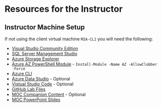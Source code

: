 # Resources for the Instructor

## Instructor Machine Setup

If not using the client virtual machine `MIA-CL1` you will need the following:

* [Visual Studio Community Edition](https://visualstudio.microsoft.com/downloads/)
* [SQL Server Management Studio](https://docs.microsoft.com/en-us/sql/ssms/download-sql-server-management-studio-ssms)
* [Azure Storage Explorer](https://azure.microsoft.com/en-au/features/storage-explorer/)
* [Azure AZ PowerShell Module](https://www.powershellgallery.com/packages/AzureRM) - `Install-Module -Name AZ -AllowClobber -Force`
* [Azure CLI](https://docs.microsoft.com/en-us/cli/azure/install-azure-cli-windows)
* [Azure Data Studio](https://docs.microsoft.com/en-us/sql/azure-data-studio/download) - Optional
* [Vistual Studio Code](https://visualstudio.microsoft.com/downloads/) - Optional
* [GitHub Lab Files](https://github.com/MicrosoftLearning)
* [MOC Companion Content](https://www.microsoft.com/en-au/learning/companion-moc.aspx) - Optional
* [MOC PowerPoint Slides](https://learningdownloadcenter.microsoft.com/)

